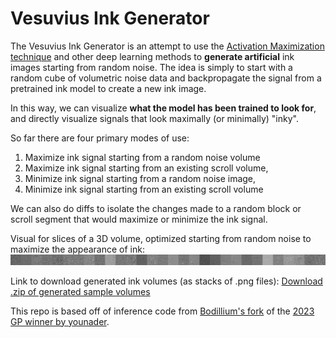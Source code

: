 <h1>Vesuvius Ink Generator</h1>

The Vesuvius Ink Generator is an attempt to use the [Activation Maximization technique](https://towardsdatascience.com/reveling-what-neural-networks-see-and-learn-pytorchrevelio-a218ef5fc61f) and other deep learning methods to **generate artificial** ink images starting from random noise.
The idea is simply to start with a random cube of volumetric noise data and backpropagate the signal from a pretrained ink model to create a new ink image.

In this way, we can visualize **what the model has been trained to look for**, and directly visualize signals that look maximally (or minimally) "inky".

So far there are four primary modes of use:
1. Maximize ink signal starting from a random noise volume
2. Maximize ink signal starting from an existing scroll volume,
3. Minimize ink signal starting from a random noise image,
4. Minimize ink signal starting from an existing scroll volume

We can also do diffs to isolate the changes made to a random block or scroll segment that would maximize or minimize the ink signal.

Visual for slices of a 3D volume, optimized starting from random noise to maximize the appearance of ink:
![Slice of a randomly generated ink volume](https://github.com/StewartSethA/VesuviusInkGenerator/blob/master/randinkblock.png)

Link to download generated ink volumes (as stacks of .png files):
[Download .zip of generated sample volumes](https://drive.google.com/file/d/173qsupr1McDwvVuHe2lBKoN8WfAQLDaJ/view?usp=sharing)

This repo is based off of inference code from [Bodillium's fork](https://github.com/Bodillium/Vesuvius-Grandprize-Winner) of the [2023 GP winner by younader](https://github.com/younader/Vesuvius-Grandprize-Winner/forks).
